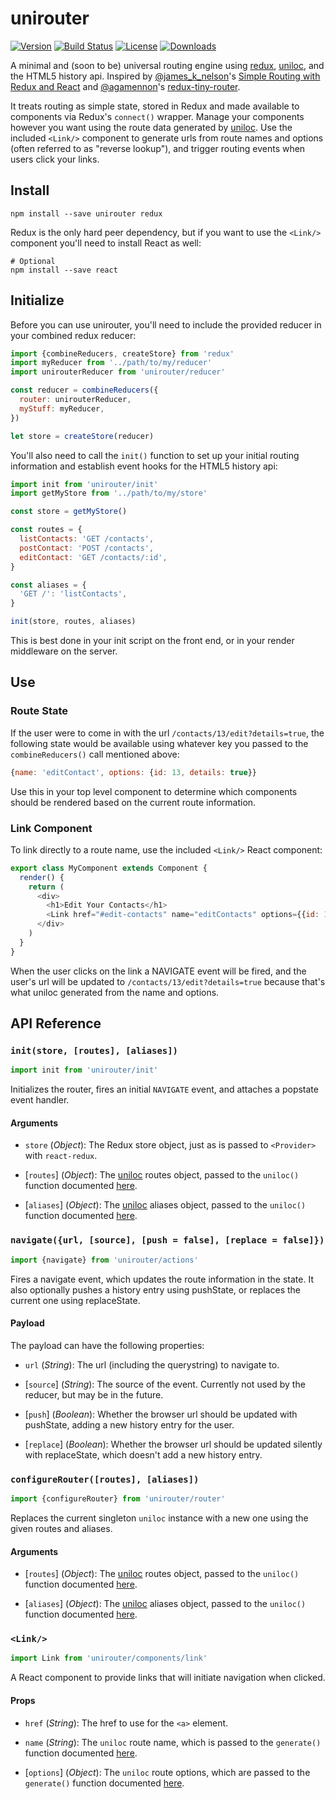 # unirouter

[![Version][version-svg]][package-url]
[![Build Status][travis-svg]][travis-url]
[![License][license-image]][license-url]
[![Downloads][downloads-image]][downloads-url]

A minimal and (soon to be) universal routing engine using [redux][redux],
[uniloc][uniloc], and the HTML5 history api. Inspired by
[@james_k_nelson][james-k-nelson]'s
[Simple Routing with Redux and React][redux-routing] and
[@agamennon][guilherme]'s [redux-tiny-router][redux-tiny-router].

It treats routing as simple state, stored in Redux and made available to
components via Redux's `connect()` wrapper. Manage your components however you
want using the route data generated by [uniloc][uniloc]. Use the included
`<Link/>` component to generate urls from route names and options (often
referred to as "reverse lookup"), and trigger routing events when users click
your links.

## Install

```
npm install --save unirouter redux
```

Redux is the only hard peer dependency, but if you want to use the `<Link/>`
component you'll need to install React as well:

```
# Optional
npm install --save react
```

## Initialize

Before you can use unirouter, you'll need to include the provided reducer in
your combined redux reducer:

```js
import {combineReducers, createStore} from 'redux'
import myReducer from '../path/to/my/reducer'
import unirouterReducer from 'unirouter/reducer'

const reducer = combineReducers({
  router: unirouterReducer,
  myStuff: myReducer,
})

let store = createStore(reducer)
```

You'll also need to call the `init()` function to set up your initial routing
information and establish event hooks for the HTML5 history api:

```js
import init from 'unirouter/init'
import getMyStore from '../path/to/my/store'

const store = getMyStore()

const routes = {
  listContacts: 'GET /contacts',
  postContact: 'POST /contacts',
  editContact: 'GET /contacts/:id',
}

const aliases = {
  'GET /': 'listContacts',
}

init(store, routes, aliases)
```

This is best done in your init script on the front end, or in your render
middleware on the server.

## Use

### Route State

If the user were to come in with the url `/contacts/13/edit?details=true`, the
following state would be available using whatever key you passed to the
`combineReducers()` call mentioned above:

```js
{name: 'editContact', options: {id: 13, details: true}}
```

Use this in your top level component to determine which components should be
rendered based on the current route information.

### Link Component

To link directly to a route name, use the included `<Link/>` React component:

```js
export class MyComponent extends Component {
  render() {
    return (
      <div>
        <h1>Edit Your Contacts</h1>
        <Link href="#edit-contacts" name="editContacts" options={{id: 13, details: true}}/>
      </div>
    )
  }
}
```

When the user clicks on the link a NAVIGATE event will be fired, and the user's
url will be updated to `/contacts/13/edit?details=true` because that's what
uniloc generated from the name and options.

## API Reference

### `init(store, [routes], [aliases])`

```js
import init from 'unirouter/init'
```

Initializes the router, fires an initial `NAVIGATE` event, and attaches a
popstate event handler.

#### Arguments

* `store` \(*Object*): The Redux store object, just as is passed to `<Provider>`
  with `react-redux`.

* [`routes`] \(*Object*): The [uniloc][uniloc] routes object, passed to the
  `uniloc()` function documented [here][uniloc-api].

* [`aliases`] \(*Object*): The [uniloc][uniloc] aliases object, passed to the
  `uniloc()` function documented [here][uniloc-api].

### `navigate({url, [source], [push = false], [replace = false]})`

```js
import {navigate} from 'unirouter/actions'
```

Fires a navigate event, which updates the route information in the state. It
also optionally pushes a history entry using pushState, or replaces the current
one using replaceState.

#### Payload

The payload can have the following properties:

* `url` \(*String*): The url (including the querystring) to navigate to.

* [`source`] \(*String*): The source of the event. Currently not used by the
  reducer, but may be in the future.

* [`push`] \(*Boolean*): Whether the browser url should be updated with
  pushState, adding a new history entry for the user.

* [`replace`] \(*Boolean*): Whether the browser url should be updated silently
  with replaceState, which doesn't add a new history entry.

### `configureRouter([routes], [aliases])`

```js
import {configureRouter} from 'unirouter/router'
```

Replaces the current singleton `uniloc` instance with a new one using the given
routes and aliases.

#### Arguments

* [`routes`] \(*Object*): The [uniloc][uniloc] routes object, passed to the
  `uniloc()` function documented [here][uniloc-api].

* [`aliases`] \(*Object*): The [uniloc][uniloc] aliases object, passed to the
  `uniloc()` function documented [here][uniloc-api].

### `<Link/>`

```js
import Link from 'unirouter/components/link'
```

A React component to provide links that will initiate navigation when clicked.

#### Props

* `href` \(*String*): The href to use for the `<a>` element.

* `name` \(*String*): The `uniloc` route name, which is passed to the
  `generate()` function documented [here][uniloc-api].

* [`options`] \(*Object*): The `uniloc` route options, which are passed to the
  `generate()` function documented [here][uniloc-api].

[downloads-image]: https://img.shields.io/npm/dm/unirouter.svg?style=flat-square
[downloads-url]: http://npm-stat.com/charts.html?package=unirouter
[guilherme]: https://github.com/Agamennon
[james-k-nelson]: https://twitter.com/james_k_nelson
[license-image]: http://img.shields.io/badge/license-MIT-green.svg?style=flat-square
[license-url]: LICENSE
[package-url]: https://npmjs.org/package/unirouter
[redux-routing]: http://jamesknelson.com/simple-routing-redux-react/
[redux-tiny-router]: https://github.com/Agamennon/redux-tiny-router
[redux]: https://github.com/rackt/redux
[travis-svg]: https://img.shields.io/travis/bkonkle/unirouter/master.svg?style=flat-square
[travis-url]: https://travis-ci.org/bkonkle/unirouter
[uniloc]: http://unicornstandard.com/packages/uniloc.html
[uniloc-api]: https://github.com/unicorn-standard/uniloc#api
[version-svg]: https://img.shields.io/npm/v/unirouter.svg?style=flat-square
